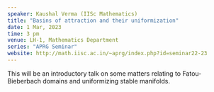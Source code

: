 ```yaml
---
speaker: Kaushal Verma (IISc Mathematics)
title: "Basins of attraction and their uniformization"
date: 1 Mar, 2023
time: 3 pm
venue: LH-1, Mathematics Department
series: "APRG Seminar"
website: http://math.iisc.ac.in/~aprg/index.php?id=seminar22-23
---
```


This will be an introductory talk on some matters relating to
Fatou-Bieberbach domains and uniformizing stable manifolds.
